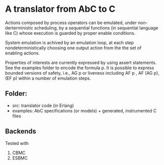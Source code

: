 # A translator from AbC to C

Actions composed by process operators can be emulated, under
non-derterministic scheduling, by a sequential functions (in
sequential language like C) whose execution is guarded by proper
enable conditions.

System emulation is achived by an emulation loop, at each step
nondeterministically choosing one output action from the the set of enabling actions.

Properties of interests are currently expressed by using assert
statements. See the examples folder to encode the formula p. It is
possible to express bounded versions of safety, i.e., AG p or liveness
including AF p , AF (AG p), (EF p) within a number of emulation steps.

## Folder:

* src: translator code (in Erlang)
* examples: AbC specifications (or models) + generated, instrumented C files

## Backends 
Tested with 
1. CBMC
2. ESBMC
